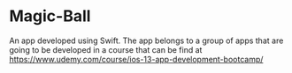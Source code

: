 # Magic-Ball
An app developed using Swift. The app belongs to a group of apps that are going to be developed in a course that can be find at https://www.udemy.com/course/ios-13-app-development-bootcamp/
